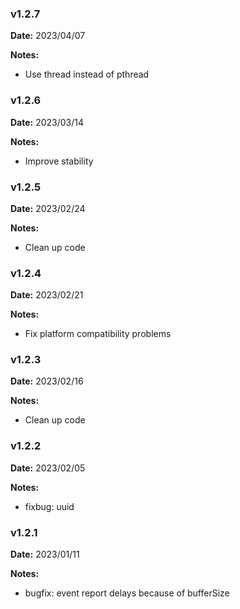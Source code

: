 ### v1.2.7
**Date:** 2023/04/07

**Notes:**

* Use thread instead of pthread

### v1.2.6
**Date:** 2023/03/14

**Notes:**

* Improve stability

### v1.2.5
**Date:** 2023/02/24

**Notes:**

* Clean up code


### v1.2.4
**Date:** 2023/02/21

**Notes:**

* Fix platform compatibility problems


### v1.2.3
**Date:** 2023/02/16

**Notes:**

* Clean up code

### v1.2.2
**Date:** 2023/02/05

**Notes:**

* fixbug: uuid


### v1.2.1
**Date:** 2023/01/11

**Notes:**

* bugfix: event report delays because of bufferSize
